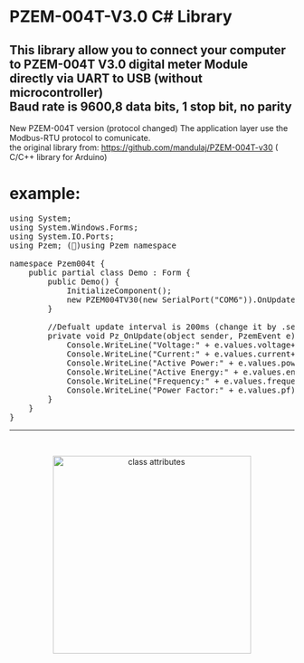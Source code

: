 
# PZEM-004T-V3.0 C# Library<br> 
This library allow you to connect your computer to PZEM-004T V3.0 digital meter Module directly via UART to USB (without microcontroller) <br>Baud rate is 9600,8 data bits, 1 stop bit, no parity<br>
-------------------
New PZEM-004T version (protocol changed) The application layer use the Modbus-RTU protocol to comunicate.<br>
the original library from: https://github.com/mandulaj/PZEM-004T-v30 ( C/C++ library for Arduino)

# example:
<pre>
using System;
using System.Windows.Forms;
using System.IO.Ports;
using Pzem; (&#x1F34F;)using Pzem namespace

namespace Pzem004t {
    public partial class Demo : Form {
        public Demo() {
            InitializeComponent();
            new PZEM004TV30(new SerialPort("COM6")).OnUpdate += Pz_OnUpdate;
        }
        
        //Defualt update interval is 200ms (change it by .setInterval(int ms))
        private void Pz_OnUpdate(object sender, PzemEvent e) {
            Console.WriteLine("Voltage:" + e.values.voltage+"V");
            Console.WriteLine("Current:" + e.values.current+"A");
            Console.WriteLine("Active Power:" + e.values.power+"W");
            Console.WriteLine("Active Energy:" + e.values.energy+"Wh");
            Console.WriteLine("Frequency:" + e.values.frequency+"Hz");
            Console.WriteLine("Power Factor:" + e.values.pf);
        }
    }
}</pre>
-------------------------------------------------------------
<br>
<p align="center">
  <img src="https://github.com/cchian/PZEM-004T-V3.0-CS/blob/master/classattib.png?raw=true" width="350" title="class attributes">
</p>
